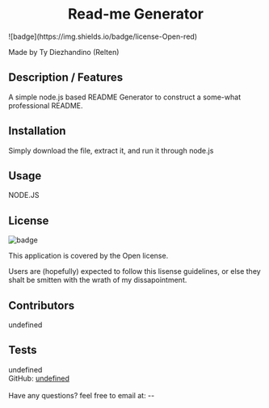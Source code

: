 
  <h1 align="center">Read-me Generator</h1>
  ![badge](https://img.shields.io/badge/license-Open-red)
  <br />

  Made by Ty Diezhandino (Relten)

  ## Description / Features
   A simple node.js based README Generator to construct a some-what professional README.

  ## Installation
   Simply download the file, extract it, and run it through node.js
  
  ## Usage
   NODE.JS 
  
   ## License
  ![badge](https://img.shields.io/badge/license-Open-red)
  <br />

  This application is covered by the Open license. 
  
  Users are (hopefully) expected to follow this lisense guidelines, or else they shalt be smitten with the wrath of my dissapointment.

  ## Contributors
   undefined
  
  ## Tests
  undefined
  <br />
  GitHub: [undefined](https://github.com/undefined)
  <br />
  <br/>
  Have any questions? feel free to email at: --
      